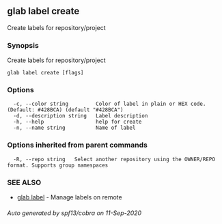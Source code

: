 ## glab label create

Create labels for repository/project

### Synopsis

Create labels for repository/project

```
glab label create [flags]
```

### Options

```
  -c, --color string         Color of label in plain or HEX code. (Default: #428BCA) (default "#428BCA")
  -d, --description string   Label description
  -h, --help                 help for create
  -n, --name string          Name of label
```

### Options inherited from parent commands

```
  -R, --repo string   Select another repository using the OWNER/REPO format. Supports group namespaces
```

### SEE ALSO

* [glab label](glab_label.md)	 - Manage labels on remote

###### Auto generated by spf13/cobra on 11-Sep-2020
